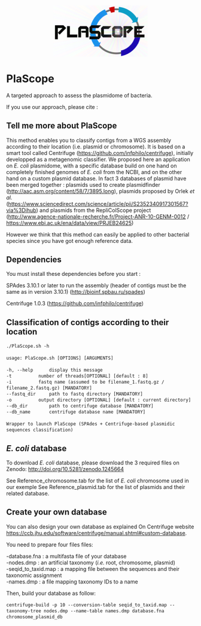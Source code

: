 <p align="center"><img src="/PlaScope_supernova.png" width="50%"></p>

# PlaScope


A targeted approach to assess the plasmidome of bacteria.

If you use our approach, please cite :

## Tell me more about PlaScope


This method enables you to classify contigs from a WGS assembly according to their location (i.e. plasmid or chromosome). It is based on a smart tool called Centrifuge (https://github.com/infphilo/centrifuge), initially developped as a metagenomic classifier.
We proposed here an application on *E. coli* plasmidome, with a specific database build on one hand on completely finished genomes of *E. coli* from the NCBI, and on the other hand on a custom plasmid database. In fact 3 databases of plasmid have been merged together : plasmids used to create plasmidfinder (http://aac.asm.org/content/58/7/3895.long), plasmids proposed by Orlek *et al.* (https://www.sciencedirect.com/science/article/pii/S2352340917301567?via%3Dihub) and plasmids from the RepliColScope project (http://www.agence-nationale-recherche.fr/Project-ANR-10-GENM-0012 / https://www.ebi.ac.uk/ena/data/view/PRJEB24625)

However we think that this method can easily be applied to other bacterial species since you have got enough reference data.


## Dependencies

You must install these dependencies before you start :

SPAdes 3.10.1 or later to run the assembly (header of contigs must be the same as in version 3.10.1) (http://bioinf.spbau.ru/spades)

Centrifuge 1.0.3 (https://github.com/infphilo/centrifuge)


## Classification of contigs according to their location

```
./PlaScope.sh -h

usage: PlaScope.sh [OPTIONS] [ARGUMENTS]

-h, --help		display this message
-t			number of threads[OPTIONAL] [default : 8] 
-i			fastq name (assumed to be filename_1.fastq.gz / filename_2.fastq.gz) [MANDATORY]
--fastq_dir		path to fastq directory [MANDATORY]
-o			output directory [OPTIONAL] [default : current directory]
--db_dir		path to centrifuge database [MANDATORY]
--db_name		centrifuge database name [MANDATORY]

Wrapper to launch PlaScope (SPAdes + Centrifuge-based plasmidic sequences classification)
````

## *E. coli* database

To download *E. coli* database, please download the 3 required files on Zenodo: http://doi.org/10.5281/zenodo.1245664 

See Reference_chromosome.tab for the list of *E. coli* chromosome used in our exemple
See Reference_plasmid.tab for the list of plasmids and their related database.

## Create your own database

You can also design your own database as explained On Centrifuge website https://ccb.jhu.edu/software/centrifuge/manual.shtml#custom-database.

You need to prepare four files files:

-database.fna : a multifasta file of your database  
-nodes.dmp : an artificial taxonomy (*i.e.* root, chromosome, plasmid)  
-seqid_to_taxid.map : a mapping file between the sequences and their taxonomic assignment  
-names.dmp : a file mapping taxonomy IDs to a name  

Then, build your database as follow:

```
centrifuge-build -p 10 --conversion-table seqid_to_taxid.map --taxonomy-tree nodes.dmp --name-table names.dmp database.fna chromosome_plasmid_db
```
